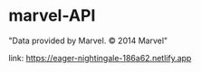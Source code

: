 # marvel-API
"Data provided by Marvel. © 2014 Marvel"

link:
https://eager-nightingale-186a62.netlify.app
